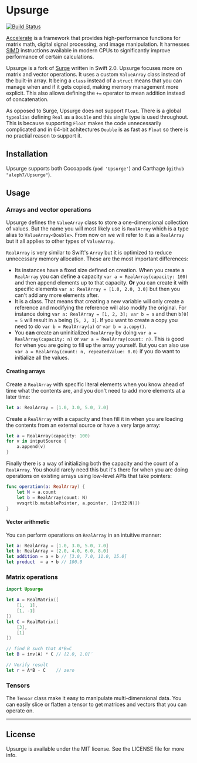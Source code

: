 # Upsurge

[![Build Status](https://travis-ci.org/aleph7/Upsurge.svg?branch=master)](https://travis-ci.org/aleph7/Upsurge)

[Accelerate](https://developer.apple.com/library/mac/documentation/Accelerate/Reference/AccelerateFWRef/index.html#//apple_ref/doc/uid/TP40009465) is a framework that provides high-performance functions for matrix math, digital signal processing, and image manipulation. It harnesses [SIMD](http://en.wikipedia.org/wiki/SIMD) instructions available in modern CPUs to significantly improve performance of certain calculations.

Upsurge is a fork of [Surge](https://github.com/mattt/Surge) written in Swift 2.0. Upsurge focuses more on matrix and vector operations. It uses a custom `ValueArray` class instead of the built-in array. It being a `class` instead of a `struct` means that you can manage when and if it gets copied, making memory management more explicit. This also allows defining the `+=` operator to mean addition instead of concatenation.

As opposed to Surge, Upsurge does not support `Float`. There is a global `typealias` defining `Real` as a `Double` and this single type is used throughout. This is because supporting `Float` makes the code unnecessarily complicated and in 64-bit achitectures `Double` is as fast as `Float` so there is no practial reason to support it.


## Installation

Upsurge supports both Cocoapods (`pod 'Upsurge'`) and Carthage (`github "aleph7/Upsurge"`). 


## Usage

### Arrays and vector operations

Upsurge defines the `ValueArray` class to store a one-dimensional collection of values. But the name you will most likely use is `RealArray` which is a type alias to `ValueArray<Double>`. From now on we will refer to it as a `RealArray` but it all applies to other types of `ValueArray`.

`RealArray` is very similar to Swift's `Array` but it is optimized to reduce unnecessary memory allocation. These are the most important differences:
* Its instances have a fixed size defined on creation. When you create a `RealArray` you can define a capacity `var a = RealArray(capacity: 100)` and then append elements up to that capacity. **Or** you can create it with specific elements `var a: RealArray = [1.0, 2.0, 3.0]` but then you can't add any more elements after.
* It is a class. That means that creating a new variable will only create a reference and modifying the reference will also modify the original. For instance doing `var a: RealArray = [1, 2, 3]; var b = a` and then `b[0] = 5` will result in `a` being `[5, 2, 3]`. If you want to create a copy you need to do `var b = RealArray(a)` or `var b = a.copy()`.
* You **can** create an uninitialized `RealArray` by doing `var a = RealArray(capacity: n)` or `var a = RealArray(count: n)`. This is good for when you are going to fill up the array yourself. But you can also use `var a = RealArray(count: n, repeatedValue: 0.0)` if you do want to initialize all the values.

#### Creating arrays

Create a `RealArray` with specific literal elements when you know ahead of time what the contents are, and you don't need to add more elements at a later time:
```swift
let a: RealArray = [1.0, 3.0, 5.0, 7.0]
```

Create a `RealArray` with a capacity and then fill it in when you are loading the contents from an external source or have a very large array:
```swift
let a = RealArray(capacity: 100)
for v in intputSource {
    a.append(v)
}
```

Finally there is a way of initializing both the capacity and the count of a `RealArray`. You should rarely need this but it's there for when you are doing operations on existing arrays using low-level APIs that take pointers:
```swift
func operation(a: RealArray) {
    let N = a.count
    let b = RealArray(count: N)
    vvsqrt(b.mutablePointer, a.pointer, [Int32(N)])
}
```

#### Vector arithmetic

You can perform operations on `RealArray` in an intuitive manner:
```swift
let a: RealArray = [1.0, 3.0, 5.0, 7.0]
let b: RealArray = [2.0, 4.0, 6.0, 8.0]
let addition = a + b // [3.0, 7.0, 11.0, 15.0]
let product  = a • b // 100.0

```


### Matrix operations

```swift
import Upsurge

let A = RealMatrix([
    [1,  1],
    [1, -1]
])
let C = RealMatrix([
    [3],
    [1]
])

// find B such that A*B=C
let B = inv(A) * C // [2.0, 1.0]′

// Verify result
let r = A*B - C    // zero   
```


### Tensors

The `Tensor` class make it easy to manipulate multi-dimensional data. You can easily slice or flatten a tensor to get matrices and vectors that you can operate on.


---

## License

Upsurge is available under the MIT license. See the LICENSE file for more info.
